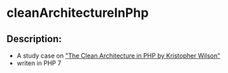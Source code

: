 # cleanArchitectureInPhp

## Description:

- A study case on ["The Clean Architecture in PHP by Kristopher Wilson"](https://www.google.com/search?channel=fs&client=ubuntu&q=The+Clean+Architecture+in+PHP+by+Kristopher+Wilson)
- writen in PHP 7
